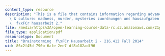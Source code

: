 ```yaml
---
content_type: resource
description: "This is a file that contains information regarding advanced german literature\
  \ & culture: madness, murder, mysteries zuordnungen und hausaufgaben brainstorming\
  \  f\xFCr hausarbeit 2."
file: /media/https%3A/open-learning-course-data-rc.s3.amazonaws.com/21g-412-advanced-german-literature-culture-madness-murder-mysteries-fall-2014/86c2f45d790b6afe2ee7df8b182adf96_MIT21G_412F14_brainstorming.pdf
file_type: application/pdf
resourcetype: Document
title: "Brainstorming  f\xFCr Hausarbeit 2 - 21G.412 Fall 2014"
uid: 86c2f45d-790b-6afe-2ee7-df8b182adf96
---
```

